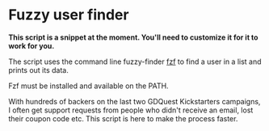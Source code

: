 # Fuzzy user finder

**This script is a snippet at the moment. You'll need to customize it for it to work for you.**

The script uses the command line fuzzy-finder [fzf](https://github.com/junegunn/fzf) to find a user in a list and prints out its data.

Fzf must be installed and available on the PATH.

With hundreds of backers on the last two GDQuest Kickstarters campaigns, I often get support requests from people who didn't receive an email, lost their coupon code etc. This script is here to make the process faster.
